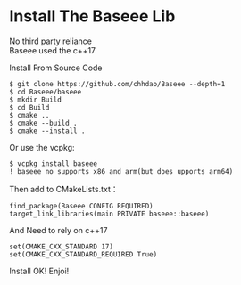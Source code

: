 # Install The Baseee Lib
No third party reliance   
Baseee used the c++17   

Install From Source Code
```
$ git clone https://github.com/chhdao/Baseee --depth=1
$ cd Baseee/baseee
$ mkdir Build
$ cd Build
$ cmake ..
$ cmake --build .
$ cmake --install .
```
Or use the vcpkg:
```
$ vcpkg install baseee
! baseee no supports x86 and arm(but does upports arm64)
```
Then add to CMakeLists.txt：  
```
find_package(Baseee CONFIG REQUIRED)
target_link_libraries(main PRIVATE baseee::baseee)
```
And Need to rely on c++17 
```
set(CMAKE_CXX_STANDARD 17)
set(CMAKE_CXX_STANDARD_REQUIRED True)
```
Install OK! Enjoi!
